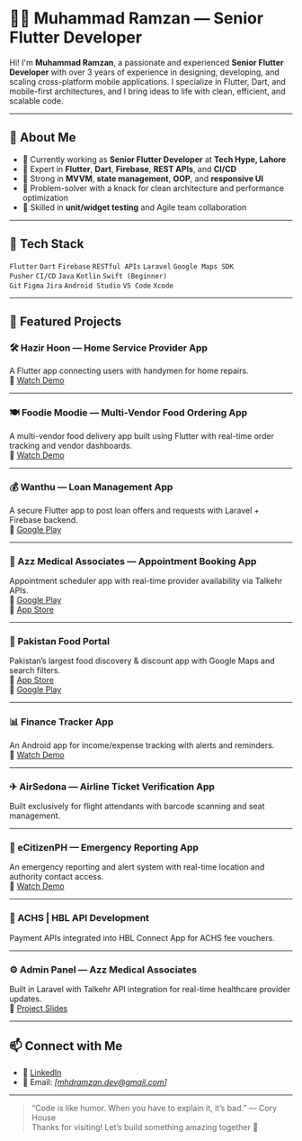# 👨‍💻 Muhammad Ramzan — Senior Flutter Developer

Hi! I'm **Muhammad Ramzan**, a passionate and experienced **Senior Flutter Developer** with over 3 years of experience in designing, developing, and scaling cross-platform mobile applications. I specialize in Flutter, Dart, and mobile-first architectures, and I bring ideas to life with clean, efficient, and scalable code.

---

## 🚀 About Me

- 💼 Currently working as **Senior Flutter Developer** at **Tech Hype, Lahore**
- 📱 Expert in **Flutter**, **Dart**, **Firebase**, **REST APIs**, and **CI/CD**
- 🔄 Strong in **MVVM**, **state management**, **OOP**, and **responsive UI**
- 🧠 Problem-solver with a knack for clean architecture and performance optimization
- 🧪 Skilled in **unit/widget testing** and Agile team collaboration

---

## 🧰 Tech Stack

`Flutter` `Dart` `Firebase` `RESTful APIs` `Laravel` `Google Maps SDK`  
`Pusher` `CI/CD` `Java` `Kotlin` `Swift (Beginner)`  
`Git` `Figma` `Jira` `Android Studio` `VS Code` `Xcode`

---

## 📱 Featured Projects

### 🛠 Hazir Hoon — Home Service Provider App  
A Flutter app connecting users with handymen for home repairs.  
🔗 [Watch Demo](https://youtu.be/hamMufgMBPo?si=_kJQwjOKCuPjbSrx)

---

### 🍽 Foodie Moodie — Multi-Vendor Food Ordering App  
A multi-vendor food delivery app built using Flutter with real-time order tracking and vendor dashboards.  
🔗 [Watch Demo](https://youtu.be/jslyPP4Hh-g)

---

### 💰 Wanthu — Loan Management App  
A secure Flutter app to post loan offers and requests with Laravel + Firebase backend.  
🔗 [Google Play](https://play.google.com/store/apps/details?id=com.wanthu.app&pcampaignid=web_share)

---

### 🏥 Azz Medical Associates — Appointment Booking App  
Appointment scheduler app with real-time provider availability via Talkehr APIs.  
🔗 [Google Play](https://play.google.com/store/apps/details?id=com.azzmedical.azzmedical)  
🔗 [App Store](https://apps.apple.com/pk/app/azz-medical-associtaes/id6477295158)

---

### 🍔 Pakistan Food Portal  
Pakistan’s largest food discovery & discount app with Google Maps and search filters.  
🔗 [App Store](https://apps.apple.com/us/app/pakistan-food-portal/id6737129770)  
🔗 [Google Play](https://play.google.com/store/apps/details?id=com.pakistanfoodportal.app&pcampaignid=web_share)

---

### 📊 Finance Tracker App  
An Android app for income/expense tracking with alerts and reminders.  
🔗 [Watch Demo](https://youtu.be/O7zz9mzt7Uo)

---

### ✈ AirSedona — Airline Ticket Verification App  
Built exclusively for flight attendants with barcode scanning and seat management.

---

### 🚨 eCitizenPH — Emergency Reporting App  
An emergency reporting and alert system with real-time location and authority contact access.  
🔗 [Watch Demo](https://youtu.be/_1_5cOHKwww?si=TwUmzDblehN0aQua)

---

### 🧠 ACHS | HBL API Development  
Payment APIs integrated into HBL Connect App for ACHS fee vouchers.

---

### ⚙ Admin Panel — Azz Medical Associates  
Built in Laravel with Talkehr API integration for real-time healthcare provider updates.  
🔗 [Project Slides](https://docs.google.com/presentation/d/1R8HUJPEjHm35MAju1K26WjEtElG77FPWS5bcYdLJaIY/edit?usp=sharing)

---

## 📫 Connect with Me

- 🔗 [LinkedIn](https://www.linkedin.com/in/ACoAAEFXKr0BXZq4aKn-vvciVnyYqlSGlPRJHvs)
- 📩 Email: *[mhdramzan.dev@gmail.com]* 

---

> “Code is like humor. When you have to explain it, it’s bad.” — Cory House  
Thanks for visiting! Let’s build something amazing together 🚀
